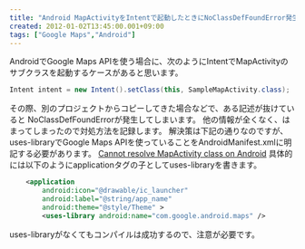 ```yaml
---
title: "Android MapActivityをIntentで起動したときにNoClassDefFoundError発生"
created: 2012-01-02T13:45:00.001+09:00
tags: ["Google Maps","Android"]
---
```

AndroidでGoogle Maps APIを使う場合に、次のようにIntentでMapActivityのサブクラスを起動するケースがあると思います。
<!--more-->
```java
Intent intent = new Intent().setClass(this, SampleMapActivity.class);
```

その際、別のプロジェクトからコピーしてきた場合などで、ある記述が抜けていると NoClassDefFoundErrorが発生してしまいます。 他の情報が全くなく、はまってしまったので対処方法を記録します。
解決策は下記の通りなのですが、uses-libraryでGoogle Maps APIを使っていることをAndroidManifest.xmlに明記する必要があります。
[Cannot resolve MapActivity class on Android](http://stackoverflow.com/questions/3621163/cannot-resolve-mapactivity-class-on-android)
具体的には以下のようにapplicationタグの子としてuses-libraryを書きます。

```xml
    <application
        android:icon="@drawable/ic_launcher"
        android:label="@string/app_name"
        android:theme="@style/Theme" >
        <uses-library android:name="com.google.android.maps" />
```

uses-libraryがなくてもコンパイルは成功するので、注意が必要です。
